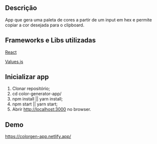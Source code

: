 ## Descrição

App que gera uma paleta de cores a partir de um input em hex e permite copiar a cor desejada para o clipboard.

## Frameworks e Libs utilizadas

[React](https://github.com/facebook/react/)

[Values.js](https://github.com/noeldelgado/Values.js/)

## Inicializar app

1) Clonar repositório;
2) cd color-generator-app/
3) npm install || yarn install;
4) npm start || yarn start;
5) Abrir [http://localhost:3000](http://localhost:3000) no browser.

## Demo

https://colorgen-app.netlify.app/
